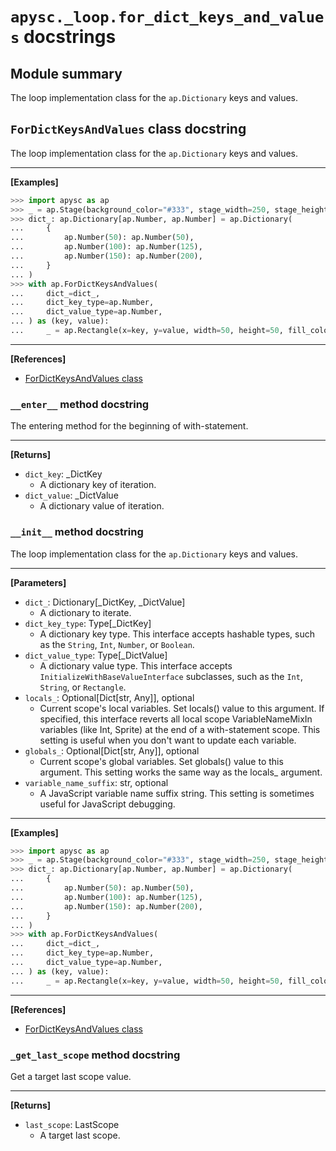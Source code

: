 # `apysc._loop.for_dict_keys_and_values` docstrings

## Module summary

The loop implementation class for the `ap.Dictionary` keys and values.

## `ForDictKeysAndValues` class docstring

The loop implementation class for the `ap.Dictionary` keys and values.<hr>

**[Examples]**

```py
>>> import apysc as ap
>>> _ = ap.Stage(background_color="#333", stage_width=250, stage_height=300)
>>> dict_: ap.Dictionary[ap.Number, ap.Number] = ap.Dictionary(
...     {
...         ap.Number(50): ap.Number(50),
...         ap.Number(100): ap.Number(125),
...         ap.Number(150): ap.Number(200),
...     }
... )
>>> with ap.ForDictKeysAndValues(
...     dict_=dict_,
...     dict_key_type=ap.Number,
...     dict_value_type=ap.Number,
... ) as (key, value):
...     _ = ap.Rectangle(x=key, y=value, width=50, height=50, fill_color="#0af")
```

<hr>

**[References]**

- [ForDictKeysAndValues class](https://simon-ritchie.github.io/apysc/en/for_dict_keys_and_values.html)

### `__enter__` method docstring

The entering method for the beginning of with-statement.<hr>

**[Returns]**

- `dict_key`: _DictKey
  - A dictionary key of iteration.
- `dict_value`: _DictValue
  - A dictionary value of iteration.

### `__init__` method docstring

The loop implementation class for the `ap.Dictionary` keys and values.<hr>

**[Parameters]**

- `dict_`: Dictionary[_DictKey, _DictValue]
  - A dictionary to iterate.
- `dict_key_type`: Type[_DictKey]
  - A dictionary key type. This interface accepts hashable types, such as the `String`, `Int`, `Number`, or `Boolean`.
- `dict_value_type`: Type[_DictValue]
  - A dictionary value type. This interface accepts `InitializeWithBaseValueInterface` subclasses, such as the `Int`, `String`, or `Rectangle`.
- `locals_`: Optional[Dict[str, Any]], optional
  - Current scope's local variables. Set locals() value to this argument. If specified, this interface reverts all local scope VariableNameMixIn variables (like Int, Sprite) at the end of a with-statement scope. This setting is useful when you don't want to update each variable.
- `globals_`: Optional[Dict[str, Any]], optional
  - Current scope's global variables. Set globals() value to this argument. This setting works the same way as the locals_ argument.
- `variable_name_suffix`: str, optional
  - A JavaScript variable name suffix string. This setting is sometimes useful for JavaScript debugging.

<hr>

**[Examples]**

```py
>>> import apysc as ap
>>> _ = ap.Stage(background_color="#333", stage_width=250, stage_height=300)
>>> dict_: ap.Dictionary[ap.Number, ap.Number] = ap.Dictionary(
...     {
...         ap.Number(50): ap.Number(50),
...         ap.Number(100): ap.Number(125),
...         ap.Number(150): ap.Number(200),
...     }
... )
>>> with ap.ForDictKeysAndValues(
...     dict_=dict_,
...     dict_key_type=ap.Number,
...     dict_value_type=ap.Number,
... ) as (key, value):
...     _ = ap.Rectangle(x=key, y=value, width=50, height=50, fill_color="#0af")
```

<hr>

**[References]**

- [ForDictKeysAndValues class](https://simon-ritchie.github.io/apysc/en/for_dict_keys_and_values.html)

### `_get_last_scope` method docstring

Get a target last scope value.<hr>

**[Returns]**

- `last_scope`: LastScope
  - A target last scope.
